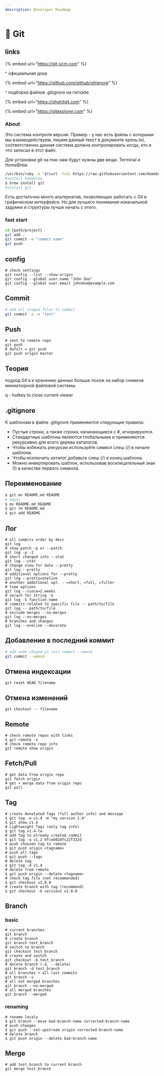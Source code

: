 ```yaml
---
description: Developer Roadmap
---
```


# 📖 Git

## links

{% embed url="https://git-scm.com" %}

^ официальная дока

{% embed url="https://github.com/github/gitignore" %}

^ подборка файлов .gitignore на гитхабе

{% embed url="https://ohshitgit.com" %}

{% embed url="https://gitexplorer.com" %}

### About

Это система контроля версий.  Пример - у нас есть файлы с которыми мы взаимодействуем, пишем данный текст в документе хрень.txt, соответственно данная система должна контролировать когда, кто и что записал в этот файл.

Для установки git на mac нам будут нужны две вещи. Terminal и HomeBrew.

```bash
/usr/bin/ruby -e "$(curl -fsSL https://raw.githubusercontent.com/Homebrew/install/master/install)"
#install homebrew
$ brew install git
#install git
```

Есть достаточно много альтернатив, позволяющих работать с Git  в графическом интерфейсе. Но для лучшего понимания изначальной задумки и структуры лучше начать с этого.&#x20;

### fast start

```bash
cd {path/project}
git add .
git commit -m "commit name"
git push
```

## config

```
# check settings
git config --list --show-origin
git config --global user.name "John Doe"
git config --global user.email johndoe@example.com
```

## Commit

```bash
# add all staged files to commit
git commit -a -m "text"
```

## Push

```
# sent to remote repo
git push
# dafult = git push
git push origin master
```

## Теория

подход Git’а к хранению данных больше похож на набор снимков миниатюрной файловой системы

q - hotkey to close current viewer

## .gitignore

К шаблонам в файле .gitignore применяются следующие правила:

* Пустые строки, а также строки, начинающиеся с #, игнорируются.
* Стандартные шаблоны являются глобальными и применяются рекурсивно для всего дерева каталогов.
* Чтобы избежать рекурсии используйте символ слеш (/) в начале шаблона.
* Чтобы исключить каталог добавьте слеш (/) в конец шаблона.
* Можно инвертировать шаблон, использовав восклицательный знак (!) в качестве первого символа.

## Переименование

```bash
$ git mv README.md README
# equal
$ mv README.md README
$ git rm README.md
$ git add README
```

## Лог

```shell
# all commits order by desc
git log
# show patch -p or --patch
git log -p -2
# short changed info --stat
git log --stat
# change view for data --pretty
git log --pretty
# additional options for --pretty
git log --pretty=oneline
# another addotional opt. - =short, =full, =fuller
# time options
git log --since=2.weeks
# serach for string -S
git log -S function_name
# commits related to specific file -- path/to/file
git log -- path/to/file
# exclude merges --no-merges
git log --no-merges
# branches and changes
git log --oneline --decorate
```

## Добавление в последний коммит

```bash
# add some chaged in last commit --amend
git commit --amend
```

## Отмена индексации

```
git reset HEAD filename
```

## Отмена изменений

```
git checkout -- filename
```

## Remote

```shell
# check remote repos with links
$ git remote -v
# check remote repo info
git remote show origin
```

## Fetch/Pull

```shell
# get data from origin repo
git fetch origin
# get + merge data from origin repo
git pull 
```

## Tag

```shell
# create Annotated Tags (full author info) and message
$ git tag -a v1.4 -m "my version 1.4"
$ git show v1.4
# Lightweight Tags (only tag info)
$ git tag v1.4-lw
# add tag to already created commit
$ git tag -a v1.2 9fceb02dfs22f332d
# push choosen tag to remote
$ git push origin <tagname>
# push all tags
$ git push --tags
# delete tag
$ git tag -d v1.4
# delete from remote
$ git push origin --delete <tagname>
# check tag file (not recommended)
$ git checkout v2.0.0
# create branch with tag (recommend)
$ git checkout -b version2 v2.0.0
```

## Branch

### basic

```
# current branches
git branch
# create branch
git branch test_branch
# switch to branch
git checkout test_branch
# create and switch
git checkout -b test_branch
# delete branch (-d, --delete)
git branch -d test_branch
# all branches + all last commits
git branch -v
# all not merged branches
git branch --no-merged
# all merged branches
git branch --merged
```

### renaming

```
# rename localy
$ git branch --move bad-branch-name corrected-branch-name
# push changes
$ git push --set-upstream origin corrected-branch-name
# delete branch
$ git push origin --delete bad-branch-name
```

## Merge

```
# add test_branch to current branch
git merge test_branch

```

